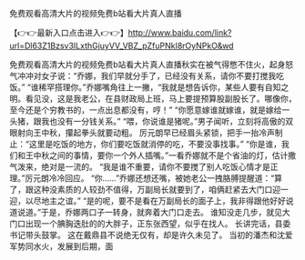 免费观看高清大片的视频免费b站看大片真人直播


【👉👉最新入口点击进入👉👉】http://www.baidu.com/link?url=Dl63Z1Bzsv3ILxthGjuyVV_VBZ_pZfuPNkI8rOyNPkO&wd



免费观看高清大片的视频免费b站看大片真人直播秋实在被气得憋不住火，起身怒气冲冲对女子说：“乔娜，我们早就分手了，已经没有关系，请你不要打搅我吃饭。”
“谁稀罕搭理你。”乔娜嘴角往上一撇，“我就是想告诉你，某些人要有自知之明。看见没，这是我老公，在县财政局上班，马上要提预算股副股长了。哪像你，至今还是个穷教书的，一点出息都没有，哼！”
“你愿意嫁谁就嫁谁，就是嫁给一头猪，跟我也没有一分钱关系。”
“喂，你说谁是猪呢。”男子闻听，立刻将高傲的双眼射向王中秋，攥起拳头就要动粗。
厉元朗早已经眉头紧锁，把手一抬冷声制止：“这里是吃饭的地方，你们要吃饭就消停的吃，不要没事找事。”
“你是谁，我们和王中秋之间的事情，要你一个外人插嘴。”一看乔娜就不是个省油的灯，估计撒气泼来，绝对是一流的。
“我是谁不重要，请你不要搅了别人吃饭心情才是正理。”厉元朗冷冷回应。
“你……”乔娜还想还嘴，被她老公一拽胳膊提醒道：“算了，跟这种没素质的人较劲不值得，万副局长就要到了，咱俩赶紧去大门口迎一迎，以尽地主之谊。”
“是的呢，要不是看在万副局长的面子上，我非得跟他好好说道说道。”于是，乔娜两口子一转身，就奔着大门口走去。
谁知没走几步，就见大门口出现一个腆胸迭肚的的大胖子，正东张西望，似乎在找人。
长讲完话，县委书记带头鼓掌。
这在戴鼎县不说绝无仅有，却是许久未见了。
当初的潘杰和沈爱军势同水火，发展到后期，面
